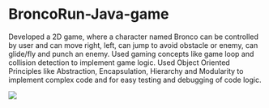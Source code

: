 # BroncoRun-Java-game
Developed a 2D game, where a character named Bronco can be controlled by user and can move right, left, can jump to avoid obstacle or enemy, can glide/fly and punch an enemy.
Used gaming concepts like game loop and collision detection to implement game logic.
Used Object Oriented Principles like Abstraction, Encapsulation, Hierarchy and Modularity to implement complex code and for easy testing and debugging of code logic.

![
<img width="641" alt="screen shot 2018-04-09 at 9 32 01 pm" src="https://user-images.githubusercontent.com/37196308/47887863-ce74e880-ddfe-11e8-82c9-9bdb09b3a0fe.png">
](url)
